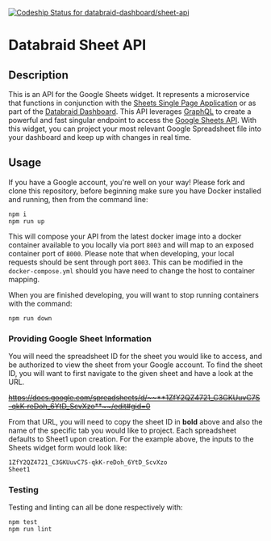 [ ![Codeship Status for databraid-dashboard/sheet-api](https://app.codeship.com/projects/ea3e8280-7fa4-0135-2d31-72fb077510aa/status?branch=master)](https://app.codeship.com/projects/246443)

# Databraid Sheet API

## Description
This is an API for the Google Sheets widget. It represents a microservice that functions in conjunction with the [Sheets Single Page Application](https://github.com/databraid-dashboard/sheet-spa) or as part of the [Databraid Dashboard](https://github.com/databraid-dashboard/dashboard-spa). This API leverages [GraphQL](http://graphql.org/) to create a powerful and fast singular endpoint to access the [Google Sheets API](https://developers.google.com/sheets/api/). With this widget, you can project your most relevant Google Spreadsheet file into your dashboard and keep up with changes in real time.  
## Usage

If you have a Google account, you're well on your way! Please fork and clone this repository, before beginning make sure you have Docker installed and running, then from the command line:

```
npm i
npm run up
```
This will compose your API from the latest docker image into a docker container available to you locally via port ```8003``` and will map to an exposed container port of ```8000```. Please note that when developing, your local requests should be sent through port ```8003```. This can be modified in the ```docker-compose.yml``` should you have need to change the host to container mapping.


When you are finished developing, you will want to stop running containers with the command:

```
npm run down
```
### Providing Google Sheet Information

  You will need the spreadsheet ID for the sheet you would like to access, and be authorized to view the sheet from your Google account. To find the sheet ID, you will want to first navigate to the given sheet and have a look at the URL.

~~https://docs.google.com/spreadsheets/d/~~**1ZfY2QZ4721_C3GKUuvC7S-qkK-reDoh_6YtD_ScvXzo**~~/edit#gid=0~~


  From that URL, you will need to copy the sheet ID in **bold** above and also the name of the specific tab you would like to project. Each spreadsheet defaults to Sheet1 upon creation. For the example above, the inputs to the Sheets widget form would look like:
  ```
  1ZfY2QZ4721_C3GKUuvC7S-qkK-reDoh_6YtD_ScvXzo
  Sheet1
  ```

### Testing

Testing and linting can all be done respectively with:

```
npm test
npm run lint
```
